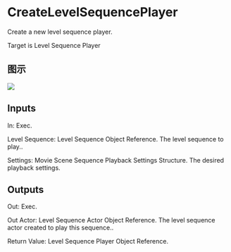 # CreateLevelSequencePlayer

Create a new level sequence player.

Target is Level Sequence Player

## 图示

![]($-20221218-20511634.png)

## Inputs

In: Exec.

Level Sequence: Level Sequence Object Reference. The level sequence to play..

Settings: Movie Scene Sequence Playback Settings Structure. The desired playback settings.  

## Outputs

Out: Exec.

Out Actor: Level Sequence Actor Object Reference. The level sequence actor created to play this sequence..

Return Value: Level Sequence Player Object Reference.


